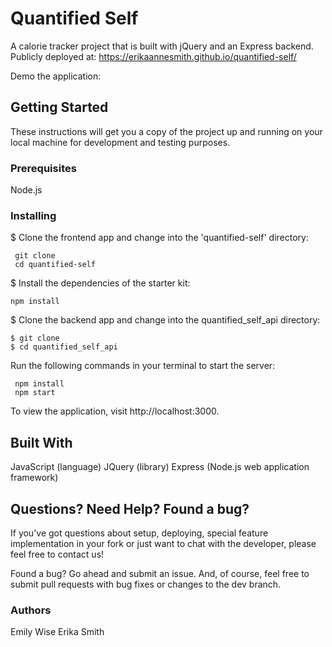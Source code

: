 # Quantified Self
A calorie tracker project that is built with jQuery and an Express backend. Publicly deployed at: https://erikaannesmith.github.io/quantified-self/

Demo the application:

## Getting Started
These instructions will get you a copy of the project up and running on your local machine for development and testing purposes.

### Prerequisites
Node.js

### Installing
$ Clone the frontend app and change into the 'quantified-self' directory:
```shell
 git clone
 cd quantified-self
  ```

$ Install the dependencies of the starter kit:
```shell
npm install
```

$ Clone the backend app and change into the quantified_self_api directory:
```shell
$ git clone
$ cd quantified_self_api
```

Run the following commands in your terminal to start the server:
```shell
 npm install
 npm start
```

To view the application, visit http://localhost:3000.

## Built With
JavaScript (language)
JQuery (library)
Express (Node.js web application framework)

## Questions? Need Help? Found a bug?
If you've got questions about setup, deploying, special feature implementation in your fork or just want to chat with the developer, please feel free to contact us!

Found a bug? Go ahead and submit an issue. And, of course, feel free to submit pull requests with bug fixes or changes to the dev branch.

### Authors
Emily Wise
Erika Smith
